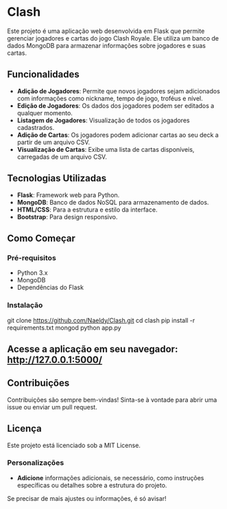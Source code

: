 # Clash

Este projeto é uma aplicação web desenvolvida em Flask que permite gerenciar jogadores e cartas do jogo Clash Royale. Ele utiliza um banco de dados MongoDB para armazenar informações sobre jogadores e suas cartas.

## Funcionalidades

- **Adição de Jogadores**: Permite que novos jogadores sejam adicionados com informações como nickname, tempo de jogo, troféus e nível.
- **Edição de Jogadores**: Os dados dos jogadores podem ser editados a qualquer momento.
- **Listagem de Jogadores**: Visualização de todos os jogadores cadastrados.
- **Adição de Cartas**: Os jogadores podem adicionar cartas ao seu deck a partir de um arquivo CSV.
- **Visualização de Cartas**: Exibe uma lista de cartas disponíveis, carregadas de um arquivo CSV.

## Tecnologias Utilizadas

- **Flask**: Framework web para Python.
- **MongoDB**: Banco de dados NoSQL para armazenamento de dados.
- **HTML/CSS**: Para a estrutura e estilo da interface.
- **Bootstrap**: Para design responsivo.

## Como Começar

### Pré-requisitos

- Python 3.x
- MongoDB
- Dependências do Flask

### Instalação

git clone https://github.com/Naeldy/Clash.git
cd clash
pip install -r requirements.txt
mongod
python app.py

## Acesse a aplicação em seu navegador: http://127.0.0.1:5000/

## Contribuições
Contribuições são sempre bem-vindas! Sinta-se à vontade para abrir uma issue ou enviar um pull request.

## Licença
Este projeto está licenciado sob a MIT License.

### Personalizações

- **Adicione** informações adicionais, se necessário, como instruções específicas ou detalhes sobre a estrutura do projeto.

Se precisar de mais ajustes ou informações, é só avisar!
